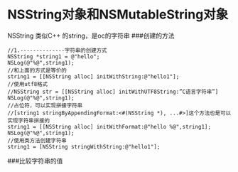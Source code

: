 # NSString对象和NSMutableString对象

NSString 类似C++ 的string，是oc的字符串
###创建的方法
```
//1.--------------字符串的创建方式
NSString *string1 = @"hello";
NSLog(@"%@",string1);
//和上面的方式是等价的
string1 = [[NSString alloc] initWithString:@"hello1"];
//使用utf8格式
//NSString str = [[NSString alloc] initWithUTF8String:”C语言字符串”] 
NSLog(@"%@",string1);
//占位符，可以实现拼接字符串
//[string1 stringByAppendingFormat:<#(NSString *), ...#>]这个方法也是可以实现字符串拼接的
string1 = [[NSString alloc] initWithFormat:@"hello %@",string1];
NSLog(@"%@",string1);
//使用类方法创建字符串
string1 = [NSString stringWithString:@"hello1"];
```
###比较字符串的值
